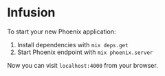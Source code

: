 # Infusion

To start your new Phoenix application:

1. Install dependencies with `mix deps.get`
2. Start Phoenix endpoint with `mix phoenix.server`

Now you can visit `localhost:4000` from your browser.
